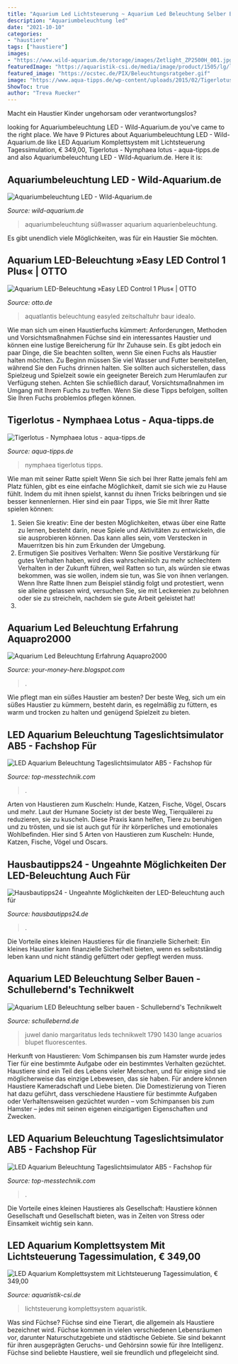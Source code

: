 ```yaml
---
title: "Aquarium Led Lichtsteuerung ~ Aquarium Led Beleuchtung Selber Bauen"
description: "Aquariumbeleuchtung led"
date: "2021-10-10"
categories:
- "haustiere"
tags: ["haustiere"]
images:
- "https://www.wild-aquarium.de/storage/images/Zetlight_ZP2500H_001.jpg?hash=3d3feaaf7bd1bf1863b5807ac7a9fd968d90dd15&amp;shop=89978204&amp;width=600"
featuredImage: "https://aquaristik-csi.de/media/image/product/1505/lg/led-aquarium-komplettsystem-mit-lichtsteuerung-tagessimulation~7.jpg"
featured_image: "https://ocstec.de/PIX/Beleuchtungsratgeber.gif"
image: "https://www.aqua-tipps.de/wp-content/uploads/2015/02/Tigerlotus-Nymphaea-lotus.jpg"
ShowToc: true
author: "Treva Ruecker"
---
```



Macht ein Haustier Kinder ungehorsam oder verantwortungslos?

	

		
looking for Aquariumbeleuchtung LED - Wild-Aquarium.de you've came to the right place. We have 9 Pictures about Aquariumbeleuchtung LED - Wild-Aquarium.de like LED Aquarium Komplettsystem mit Lichtsteuerung Tagessimulation, € 349,00, Tigerlotus - Nymphaea lotus - aqua-tipps.de and also Aquariumbeleuchtung LED - Wild-Aquarium.de. Here it is:
		
    
## Aquariumbeleuchtung LED - Wild-Aquarium.de

<img loading=lazy src="https://www.wild-aquarium.de/storage/images/Zetlight_ZP2500H_001.jpg?hash=3d3feaaf7bd1bf1863b5807ac7a9fd968d90dd15&amp;shop=89978204&amp;width=600" onerror="this.onerror=null;this.src='https://tse3.mm.bing.net/th?id=OIP.7xMqK1mriDpP1t6_HOW6QwHaC9&amp;pid=15.1';" alt="Aquariumbeleuchtung LED - Wild-Aquarium.de">

_Source: wild-aquarium.de_

>aquariumbeleuchtung süßwasser aquarium aquarienbeleuchtung. 

	

Es gibt unendlich viele Möglichkeiten, was für ein Haustier Sie möchten.

    
## Aquarium LED-Beleuchtung »Easy LED Control 1 Plus« | OTTO

<img loading=lazy src="https://i.otto.de/i/otto/531e7fb1-166f-54c1-a68a-5473725bcc01/aquarium-led-beleuchtung-easy-led-control-1-plus-schwarz.jpg?$formatz$" onerror="this.onerror=null;this.src='https://tse1.mm.bing.net/th?id=OIP.tq54EQfiwgAnTTCpruzauAHaGW&amp;pid=15.1';" alt="Aquarium LED-Beleuchtung »Easy LED Control 1 Plus« | OTTO">

_Source: otto.de_

>aquatlantis beleuchtung easyled zeitschaltuhr baur idealo. 

	

Wie man sich um einen Haustierfuchs kümmert: Anforderungen, Methoden und Vorsichtsmaßnahmen
Füchse sind ein interessantes Haustier und können eine lustige Bereicherung für Ihr Zuhause sein. Es gibt jedoch ein paar Dinge, die Sie beachten sollten, wenn Sie einen Fuchs als Haustier halten möchten. Zu Beginn müssen Sie viel Wasser und Futter bereitstellen, während Sie den Fuchs drinnen halten. Sie sollten auch sicherstellen, dass Spielzeug und Spielzeit sowie ein geeigneter Bereich zum Herumlaufen zur Verfügung stehen. Achten Sie schließlich darauf, Vorsichtsmaßnahmen im Umgang mit Ihrem Fuchs zu treffen. Wenn Sie diese Tipps befolgen, sollten Sie Ihren Fuchs problemlos pflegen können.

    
## Tigerlotus - Nymphaea Lotus - Aqua-tipps.de

<img loading=lazy src="https://www.aqua-tipps.de/wp-content/uploads/2015/02/Tigerlotus-Nymphaea-lotus.jpg" onerror="this.onerror=null;this.src='https://tse2.mm.bing.net/th?id=OIP.FonwGcMR3pIVqseWiTTi7QHaFj&amp;pid=15.1';" alt="Tigerlotus - Nymphaea lotus - aqua-tipps.de">

_Source: aqua-tipps.de_

>nymphaea tigerlotus tipps. 

	

Wie man mit seiner Ratte spielt
Wenn Sie sich bei Ihrer Ratte jemals fehl am Platz fühlen, gibt es eine einfache Möglichkeit, damit sie sich wie zu Hause fühlt. Indem du mit ihnen spielst, kannst du ihnen Tricks beibringen und sie besser kennenlernen. Hier sind ein paar Tipps, wie Sie mit Ihrer Ratte spielen können:
1. Seien Sie kreativ: Eine der besten Möglichkeiten, etwas über eine Ratte zu lernen, besteht darin, neue Spiele und Aktivitäten zu entwickeln, die sie ausprobieren können. Das kann alles sein, vom Verstecken in Mauerritzen bis hin zum Erkunden der Umgebung.
2. Ermutigen Sie positives Verhalten: Wenn Sie positive Verstärkung für gutes Verhalten haben, wird dies wahrscheinlich zu mehr schlechtem Verhalten in der Zukunft führen, weil Ratten so tun, als würden sie etwas bekommen, was sie wollen, indem sie tun, was Sie von ihnen verlangen. Wenn Ihre Ratte Ihnen zum Beispiel ständig folgt und protestiert, wenn sie alleine gelassen wird, versuchen Sie, sie mit Leckereien zu belohnen oder sie zu streicheln, nachdem sie gute Arbeit geleistet hat!
3.

    
## Aquarium Led Beleuchtung Erfahrung Aquapro2000

<img loading=lazy src="https://www.aquapro2000.de/media/wysiwyg/CMS/AquariumLED2_1.jpg" onerror="this.onerror=null;this.src='https://tse2.mm.bing.net/th?id=OIP.Zx-qo08brpXIliBaznVNbwHaDT&amp;pid=15.1';" alt="Aquarium Led Beleuchtung Erfahrung Aquapro2000">

_Source: your-money-here.blogspot.com_

>. 

	

Wie pflegt man ein süßes Haustier am besten?
Der beste Weg, sich um ein süßes Haustier zu kümmern, besteht darin, es regelmäßig zu füttern, es warm und trocken zu halten und genügend Spielzeit zu bieten.

    
## LED Aquarium Beleuchtung Tageslichtsimulator AB5 - Fachshop Für

<img loading=lazy src="https://top-messtechnik.com/media/image/product/1529/lg/aquariumbeleuchtung-ab5~2.jpg" onerror="this.onerror=null;this.src='https://tse1.mm.bing.net/th?id=OIP.X8q1LUbrRo9YI2_8QLcDKQHaHa&amp;pid=15.1';" alt="LED Aquarium Beleuchtung Tageslichtsimulator AB5 - Fachshop für">

_Source: top-messtechnik.com_

>. 

	

Arten von Haustieren zum Kuscheln: Hunde, Katzen, Fische, Vögel, Oscars und mehr.
Laut der Humane Society ist der beste Weg, Tierquälerei zu reduzieren, sie zu kuscheln. Diese Praxis kann helfen, Tiere zu beruhigen und zu trösten, und sie ist auch gut für ihr körperliches und emotionales Wohlbefinden. Hier sind 5 Arten von Haustieren zum Kuscheln: Hunde, Katzen, Fische, Vögel und Oscars.

    
## Hausbautipps24 - Ungeahnte Möglichkeiten Der LED-Beleuchtung Auch Für

<img loading=lazy src="https://www.hausbautipps24.de/images/stories/Berichte/Hausbau/Elektro/Beleuchtung/led_beleuchtung_2.jpg" onerror="this.onerror=null;this.src='https://tse2.mm.bing.net/th?id=OIP.be6JrRgrjKJdE4EkAX5KiQHaE8&amp;pid=15.1';" alt="Hausbautipps24 - Ungeahnte Möglichkeiten der LED-Beleuchtung auch für">

_Source: hausbautipps24.de_

>. 

	

Die Vorteile eines kleinen Haustieres für die finanzielle Sicherheit: Ein kleines Haustier kann finanzielle Sicherheit bieten, wenn es selbstständig leben kann und nicht ständig gefüttert oder gepflegt werden muss.

    
## Aquarium LED Beleuchtung Selber Bauen - Schullebernd&#039;s Technikwelt

<img loading=lazy src="http://schullebernd.de/wp-content/uploads/2016/02/IMG_2091_klein-e1456056426822.jpg" onerror="this.onerror=null;this.src='https://tse2.mm.bing.net/th?id=OIP.j_aEdxjRGDdqAcjANBEACwHaF6&amp;pid=15.1';" alt="Aquarium LED Beleuchtung selber bauen - Schullebernd&#039;s Technikwelt">

_Source: schullebernd.de_

>juwel danio margaritatus leds technikwelt 1790 1430 lange acuarios blupet fluorescentes. 

	

Herkunft von Haustieren: Vom Schimpansen bis zum Hamster wurde jedes Tier für eine bestimmte Aufgabe oder ein bestimmtes Verhalten gezüchtet.
Haustiere sind ein Teil des Lebens vieler Menschen, und für einige sind sie möglicherweise das einzige Lebewesen, das sie haben. Für andere können Haustiere Kameradschaft und Liebe bieten. Die Domestizierung von Tieren hat dazu geführt, dass verschiedene Haustiere für bestimmte Aufgaben oder Verhaltensweisen gezüchtet wurden – vom Schimpansen bis zum Hamster – jedes mit seinen eigenen einzigartigen Eigenschaften und Zwecken.

    
## LED Aquarium Beleuchtung Tageslichtsimulator AB5 - Fachshop Für

<img loading=lazy src="https://ocstec.de/PIX/Beleuchtungsratgeber.gif" onerror="this.onerror=null;this.src='https://tse4.mm.bing.net/th?id=OIP._mXkiUj88eFV57uVoEI5rwHaHa&amp;pid=15.1';" alt="LED Aquarium Beleuchtung Tageslichtsimulator AB5 - Fachshop für">

_Source: top-messtechnik.com_

>. 

	

Die Vorteile eines kleinen Haustieres als Gesellschaft: Haustiere können Gesellschaft und Gesellschaft bieten, was in Zeiten von Stress oder Einsamkeit wichtig sein kann.

    
## LED Aquarium Komplettsystem Mit Lichtsteuerung Tagessimulation, € 349,00

<img loading=lazy src="https://aquaristik-csi.de/media/image/product/1505/lg/led-aquarium-komplettsystem-mit-lichtsteuerung-tagessimulation~7.jpg" onerror="this.onerror=null;this.src='https://tse1.mm.bing.net/th?id=OIP.BwQ58LfKs69Tzknwpy3KvQHaHa&amp;pid=15.1';" alt="LED Aquarium Komplettsystem mit Lichtsteuerung Tagessimulation, € 349,00">

_Source: aquaristik-csi.de_

>lichtsteuerung komplettsystem aquaristik. 

	

Was sind Füchse?
Füchse sind eine Tierart, die allgemein als Haustiere bezeichnet wird. Füchse kommen in vielen verschiedenen Lebensräumen vor, darunter Naturschutzgebiete und städtische Gebiete. Sie sind bekannt für ihren ausgeprägten Geruchs- und Gehörsinn sowie für ihre Intelligenz. Füchse sind beliebte Haustiere, weil sie freundlich und pflegeleicht sind.

